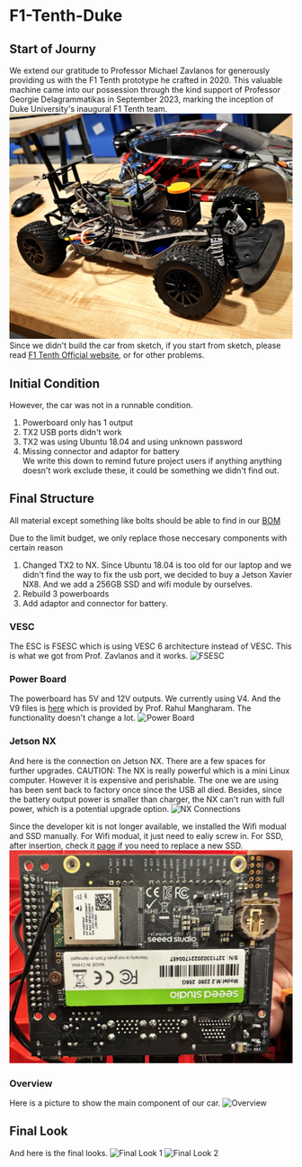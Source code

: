 # F1-Tenth-Duke
## Start of Journy
  We extend our gratitude to Professor Michael Zavlanos for generously providing us with the F1 Tenth prototype he crafted in 2020. This valuable machine came into our possession through the kind support of Professor Georgie Delagrammatikas in September 2023, marking the inception of Duke University's inaugural F1 Tenth team.
![The First Look of Our Car](/Images/First%20Look.jpg)
Since we didn't build the car from sketch, if you start from sketch, please read [F1 Tenth Official website](https://f1tenth.org/build.html#), or for other problems.

## Initial Condition
  However, the car was not in a runnable condition.   
1. Powerboard only has 1 output  
2. TX2 USB ports didn't work  
3. TX2 was using Ubuntu 18.04 and using unknown password  
4. Missing connector and adaptor for battery  
  We write this down to remind future project users if anything anything doesn't work exclude these, it could be something we didn't find out.

## Final Structure
  All material except something like bolts should be able to find in our [BOM](/BOM/Master%20BOM.xlsx) 

  Due to the limit budget, we only replace those neccesary components with certain reason  
1. Changed TX2 to NX. Since Ubuntu 18.04 is too old for our laptop and we didn't find the way to fix the usb port, we decided to buy a Jetson Xavier NX8. And we add a 256GB SSD and wifi module by ourselves.  
2. Rebuild 3 powerboards  
3. Add adaptor and connector for battery.  

### VESC
  The ESC is FSESC which is using VESC 6 architecture instead of VESC. This is what we got from Prof. Zavlanos and it works.
  ![FSESC](/Images/ESC.JPG)


### Power Board
  The powerboard has 5V and 12V outputs. We currently using V4. And the V9 files is [here](/powerboardV9) which is provided by Prof. Rahul Mangharam. The functionality doesn't change a lot.
  ![Power Board](/Images/Power%20board.JPG)


### Jetson NX
  And here is the connection on Jetson NX. There are a few spaces for further upgrades. CAUTION: The NX is really powerful which is a mini Linux computer. However it is expensive and perishable. The one we are using has been sent back to factory once since the USB all died. Besides, since the battery output power is smaller than charger, the NX can't run with full power, which is a potential upgrade option.
  ![NX Connections](/Images/NX%20Connections.JPG)  

  Since the developer kit is not longer available, we installed the Wifi modual and SSD manually. For Wifi modual, it just need to ealiy screw in. For SSD, after insertion, check it [page](/SSD.md) if you need to replace a new SSD.
  ![Bottom of Jetson NX](/Images/SSD%20Wifi.jpg)      


### Overview
  Here is a picture to show the main component of our car.
  ![Overview](/Images/Overview.jpg)


## Final Look
And here is the final looks.
![Final Look 1](/Images/Final%20Look%201.JPG)
![Final Look 2](/Images/Final%20look%202.JPG)
